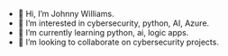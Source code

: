 - 👋 Hi, I’m Johnny Williams.
- 👀 I’m interested in cybersecurity, python, AI, Azure.
- 🌱 I’m currently learning python, ai, logic apps.
- 💞️ I’m looking to collaborate on cybersecurity projects.


<!---
JohnnyWilliams827/JohnnyWilliams827 is a ✨ special ✨ repository because its `README.md` (this file) appears on your GitHub profile.
You can click the Preview link to take a look at your changes.
--->
